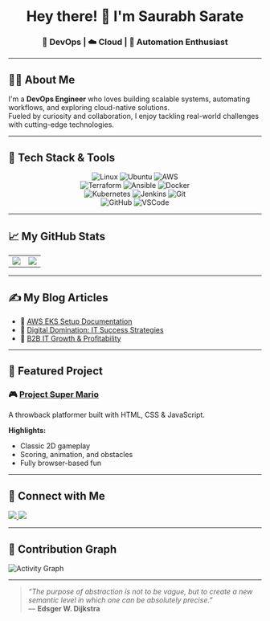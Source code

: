 <h1 align="center">Hey there! 👋 I'm Saurabh Sarate</h1>
<h3 align="center">🚀 DevOps | ☁️ Cloud | 🔄 Automation Enthusiast</h3>

---

## 👨‍💻 About Me

I'm a **DevOps Engineer** who loves building scalable systems, automating workflows, and exploring cloud-native solutions.  
Fueled by curiosity and collaboration, I enjoy tackling real-world challenges with cutting-edge technologies.

---

## 🔧 Tech Stack & Tools

<div align="center">
  
![Linux](https://img.shields.io/badge/Linux-333?logo=linux&logoColor=white)
![Ubuntu](https://img.shields.io/badge/Ubuntu-E95420?logo=ubuntu&logoColor=white)
![AWS](https://img.shields.io/badge/AWS-232F3E?logo=amazon-aws&logoColor=white)  
![Terraform](https://img.shields.io/badge/Terraform-5C4EE5?logo=terraform&logoColor=white)
![Ansible](https://img.shields.io/badge/Ansible-EE0000?logo=ansible&logoColor=white)
![Docker](https://img.shields.io/badge/Docker-2496ED?logo=docker&logoColor=white)  
![Kubernetes](https://img.shields.io/badge/Kubernetes-326CE5?logo=kubernetes&logoColor=white)
![Jenkins](https://img.shields.io/badge/Jenkins-D24939?logo=jenkins&logoColor=white)
![Git](https://img.shields.io/badge/Git-F05032?logo=git&logoColor=white)  
![GitHub](https://img.shields.io/badge/GitHub-181717?logo=github&logoColor=white)
![VSCode](https://img.shields.io/badge/VSCode-007ACC?logo=visual-studio-code&logoColor=white)

</div>

---

## 📈 My GitHub Stats

<table>
  <tr>
    <td>
      <img src="https://github-readme-stats.vercel.app/api?username=saurabhsarate&show_icons=true&theme=radical" />
    </td>
    <td>
      <img src="https://github-readme-stats.vercel.app/api/top-langs/?username=saurabhsarate&layout=compact&theme=radical" />
    </td>
  </tr>
</table>

---

## ✍️ My Blog Articles

- 🔗 [AWS EKS Setup Documentation](https://saurabhss.gitbook.io/saurabhss)
- 🔗 [Digital Domination: IT Success Strategies](https://www.linkedin.com/posts/saurabh-sarate-6507a5230_the-pillars-of-success-activity-7186068851850108928-c0eb)
- 🔗 [B2B IT Growth & Profitability](https://www.linkedin.com/posts/saurabh-sarate-6507a5230_activity-7163577638597320704-oqja)

---

## 💼 Featured Project

### 🎮 [Project Super Mario](https://github.com/your-user/project-super-mario)
A throwback platformer built with HTML, CSS & JavaScript.

**Highlights:**
- Classic 2D gameplay  
- Scoring, animation, and obstacles  
- Fully browser-based fun  

---

## 📌 Connect with Me

<p align="left">
  <a href="https://www.linkedin.com/in/saurabh-sarate-6507a5230/" target="_blank">
    <img src="https://img.shields.io/badge/LinkedIn-blue?style=for-the-badge&logo=linkedin" />
  </a>
  <a href="https://x.com/saurabhsarate01?s=21" target="_blank">
    <img src="https://img.shields.io/badge/Twitter-pink?style=for-the-badge&logo=instagram" />
  </a>
</p>

---

## 🔄 Contribution Graph

![Activity Graph](https://github-readme-activity-graph.vercel.app/graph?username=saurabhsarate&theme=react-dark)

---

> _“The purpose of abstraction is not to be vague, but to create a new semantic level in which one can be absolutely precise.”_  
> — **Edsger W. Dijkstra**

